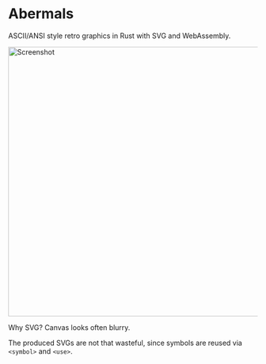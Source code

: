 # Abermals

ASCII/ANSI style retro graphics in Rust with SVG and WebAssembly.

<img width="545" alt="Screenshot" src="https://user-images.githubusercontent.com/391975/112140652-91c70900-8bd4-11eb-83bf-f1bec2399b9d.png">

Why SVG? Canvas looks often blurry.

The produced SVGs are not that wasteful, since symbols are reused via `<symbol>` and `<use>`.
